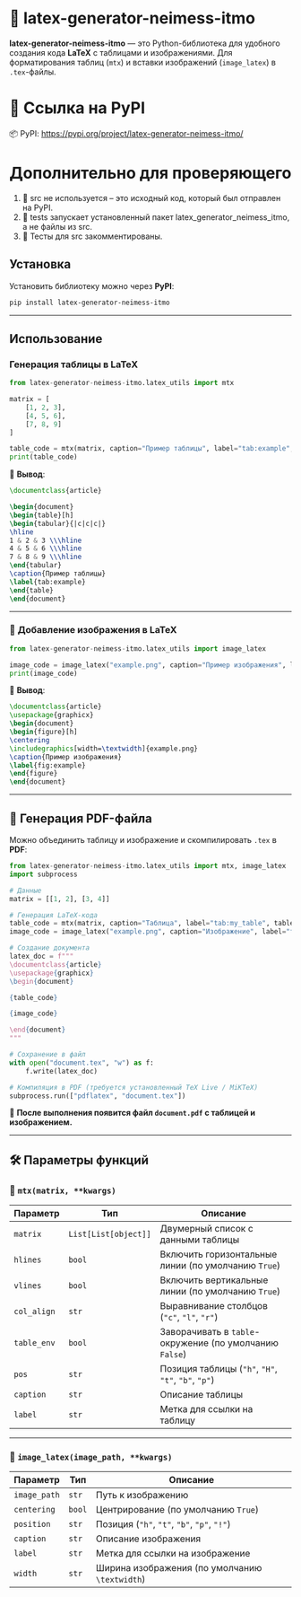 # 📄 latex-generator-neimess-itmo

**latex-generator-neimess-itmo** — это Python-библиотека для удобного создания кода **LaTeX** с таблицами и изображениями. Для форматирования таблиц (`mtx`) и вставки изображений (`image_latex`) в `.tex`-файлы.

# 📌 Ссылка на PyPI

📦 PyPI: https://pypi.org/project/latex-generator-neimess-itmo/

# Дополнительно для проверяющего

1. 📌 src не используется – это исходный код, который был отправлен на PyPI.
1. 📌 tests запускает установленный пакет latex_generator_neimess_itmo, а не файлы из src.
1. 📌 Тесты для src закомментированы.



##  Установка

Установить библиотеку можно через **PyPI**:

```bash
pip install latex-generator-neimess-itmo
```

---

##  Использование

### **Генерация таблицы в LaTeX**
```python
from latex-generator-neimess-itmo.latex_utils import mtx

matrix = [
    [1, 2, 3],
    [4, 5, 6],
    [7, 8, 9]
]

table_code = mtx(matrix, caption="Пример таблицы", label="tab:example", table_env=True)
print(table_code)
```
📌 **Вывод**:
```latex
\documentclass{article}

\begin{document}
\begin{table}[h]
\begin{tabular}{|c|c|c|}
\hline
1 & 2 & 3 \\\hline
4 & 5 & 6 \\\hline
7 & 8 & 9 \\\hline
\end{tabular}
\caption{Пример таблицы}
\label{tab:example}
\end{table}
\end{document}
```

---

### 🔹 **Добавление изображения в LaTeX**
```python
from latex-generator-neimess-itmo.latex_utils import image_latex

image_code = image_latex("example.png", caption="Пример изображения", label="fig:example")
print(image_code)
```
📌 **Вывод**:
```latex
\documentclass{article}
\usepackage{graphicx}
\begin{document}
\begin{figure}[h]
\centering
\includegraphics[width=\textwidth]{example.png}
\caption{Пример изображения}
\label{fig:example}
\end{figure}
\end{document}
```

---

## 📄 **Генерация PDF-файла**
Можно объединить таблицу и изображение и скомпилировать `.tex` в **PDF**:

```python
from latex-generator-neimess-itmo.latex_utils import mtx, image_latex
import subprocess

# Данные
matrix = [[1, 2], [3, 4]]

# Генерация LaTeX-кода
table_code = mtx(matrix, caption="Таблица", label="tab:my_table", table_env=True)
image_code = image_latex("example.png", caption="Изображение", label="fig:my_image")

# Создание документа
latex_doc = f"""
\documentclass{article}
\usepackage{graphicx}
\begin{document}

{table_code}

{image_code}

\end{document}
"""

# Сохранение в файл
with open("document.tex", "w") as f:
    f.write(latex_doc)

# Компиляция в PDF (требуется установленный TeX Live / MiKTeX)
subprocess.run(["pdflatex", "document.tex"])
```

📌 **После выполнения появится файл `document.pdf` с таблицей и изображением.**

---

## 🛠 **Параметры функций**

### 📌 `mtx(matrix, **kwargs)`
| Параметр    | Тип   | Описание |
|-------------|-------|-----------|
| `matrix`    | `List[List[object]]` | Двумерный список с данными таблицы |
| `hlines`    | `bool` | Включить горизонтальные линии (по умолчанию `True`) |
| `vlines`    | `bool` | Включить вертикальные линии (по умолчанию `True`) |
| `col_align` | `str`  | Выравнивание столбцов (`"c"`, `"l"`, `"r"`) |
| `table_env` | `bool` | Заворачивать в `table`-окружение (по умолчанию `False`) |
| `pos`       | `str`  | Позиция таблицы (`"h"`, `"H"`, `"t"`, `"b"`, `"p"`) |
| `caption`   | `str`  | Описание таблицы |
| `label`     | `str`  | Метка для ссылки на таблицу |

---

### 📌 `image_latex(image_path, **kwargs)`
| Параметр    | Тип   | Описание |
|-------------|-------|-----------|
| `image_path` | `str`  | Путь к изображению |
| `centering`  | `bool` | Центрирование (по умолчанию `True`) |
| `position`   | `str`  | Позиция (`"h"`, `"t"`, `"b"`, `"p"`, `"!"`) |
| `caption`    | `str`  | Описание изображения |
| `label`      | `str`  | Метка для ссылки на изображение |
| `width`      | `str`  | Ширина изображения (по умолчанию `\textwidth`) |
